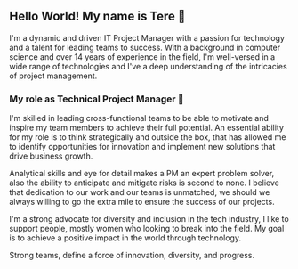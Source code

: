 ## Hello World! My name is Tere :information_desk_person:
I'm a dynamic and driven IT Project Manager with a passion for technology and a talent for leading teams to success. With a background in computer science and over 14 years of experience in the field, I'm well-versed in a wide range of technologies and I've a deep understanding of the intricacies of project management.

### My role as Technical Project Manager 🔭

I'm skilled in leading cross-functional teams to be able to motivate and inspire my team members to achieve their full potential. An essential ability for my role is to think strategically and outside the box, that has allowed me to identify opportunities for innovation and implement new solutions that drive business growth.
 
Analytical skills and eye for detail makes a PM an expert problem solver, also the ability to anticipate and mitigate risks is second to none. I believe that dedication to our work and our teams is unmatched, we should we always willing to go the extra mile to ensure the success of our projects.

I'm a strong advocate for diversity and inclusion in the tech industry, I like to support people, mostly women who looking to break into the field. My goal is to achieve a positive impact in the world through technology.

Strong teams, define a force of innovation, diversity, and progress.

